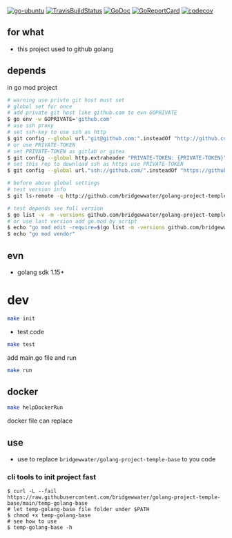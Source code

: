 [![go-ubuntu](https://github.com/bridgewwater/golang-project-temple-base/workflows/go-ubuntu/badge.svg?branch=main)](https://github.com/bridgewwater/golang-project-temple-base/actions)
[![TravisBuildStatus](https://api.travis-ci.com/bridgewwater/golang-project-temple-base.svg?branch=main)](https://travis-ci.com/bridgewwater/golang-project-temple-base)
[![GoDoc](https://godoc.org/github.com/bridgewwater/golang-project-temple-base?status.png)](https://godoc.org/github.com/bridgewwater/golang-project-temple-base/)
[![GoReportCard](https://goreportcard.com/badge/github.com/bridgewwater/golang-project-temple-base)](https://goreportcard.com/report/github.com/bridgewwater/golang-project-temple-base)
[![codecov](https://codecov.io/gh/bridgewwater/golang-project-temple-base/branch/main/graph/badge.svg)](https://codecov.io/gh/bridgewwater/golang-project-temple-base)

## for what

- this project used to github golang

## depends

in go mod project

```bash
# warning use privte git host must set
# global set for once
# add private git host like github.com to evn GOPRIVATE
$ go env -w GOPRIVATE='github.com'
# use ssh proxy
# set ssh-key to use ssh as http
$ git config --global url."git@github.com:".insteadOf "http://github.com/"
# or use PRIVATE-TOKEN
# set PRIVATE-TOKEN as gitlab or gitea
$ git config --global http.extraheader "PRIVATE-TOKEN: {PRIVATE-TOKEN}"
# set this rep to download ssh as https use PRIVATE-TOKEN
$ git config --global url."ssh://github.com/".insteadOf "https://github.com/"

# before above global settings
# test version info
$ git ls-remote -q http://github.com/bridgewwater/golang-project-temple-base.git

# test depends see full version
$ go list -v -m -versions github.com/bridgewwater/golang-project-temple-base
# or use last version add go.mod by script
$ echo "go mod edit -require=$(go list -m -versions github.com/bridgewwater/golang-project-temple-base | awk '{print $1 "@" $NF}')"
$ echo "go mod vendor"
```

## evn

- golang sdk 1.15+

# dev

```bash
make init
```

- test code

```bash
make test
```

add main.go file and run

```bash
make run
```

## docker

```bash
make helpDockerRun
```

docker file can replace

## use

- use to replace
  `bridgewwater/golang-project-temple-base` to you code

### cli tools to init project fast

```
$ curl -L --fail https://raw.githubusercontent.com/bridgewwater/golang-project-temple-base/main/temp-golang-base
# let temp-golang-base file folder under $PATH
$ chmod +x temp-golang-base
# see how to use
$ temp-golang-base -h
```
